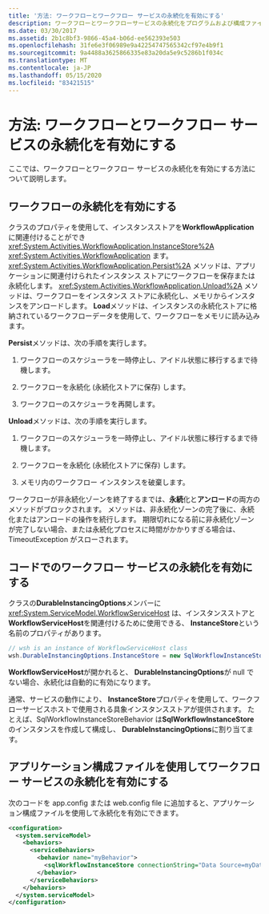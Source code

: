 ```yaml
---
title: '方法: ワークフローとワークフロー サービスの永続化を有効にする'
description: ワークフローとワークフローサービスの永続化をプログラムおよび構成ファイルを使用して有効にするように SQL Workflow Instance Store を構成する方法について説明します。
ms.date: 03/30/2017
ms.assetid: 2b1c8bf3-9866-45a4-b06d-ee562393e503
ms.openlocfilehash: 31fe6e3f06989e9a42254747565342cf97e4b9f1
ms.sourcegitcommit: 9a4488a3625866335e83a20da5e9c5286b1f034c
ms.translationtype: MT
ms.contentlocale: ja-JP
ms.lasthandoff: 05/15/2020
ms.locfileid: "83421515"
---
```

# <a name="how-to-enable-persistence-for-workflows-and-workflow-services"></a>方法: ワークフローとワークフロー サービスの永続化を有効にする

ここでは、ワークフローとワークフロー サービスの永続化を有効にする方法について説明します。

## <a name="enable-persistence-for-workflows"></a>ワークフローの永続化を有効にする

クラスのプロパティを使用して、インスタンスストアを**WorkflowApplication**に関連付けることができ <xref:System.Activities.WorkflowApplication.InstanceStore%2A> <xref:System.Activities.WorkflowApplication> ます。 <xref:System.Activities.WorkflowApplication.Persist%2A> メソッドは、アプリケーションに関連付けられたインスタンス ストアにワークフローを保存または永続化します。 <xref:System.Activities.WorkflowApplication.Unload%2A> メソッドは、ワークフローをインスタンス ストアに永続化し、メモリからインスタンスをアンロードします。 **Load**メソッドは、インスタンスの永続化ストアに格納されているワークフローデータを使用して、ワークフローをメモリに読み込みます。

**Persist**メソッドは、次の手順を実行します。

1. ワークフローのスケジューラを一時停止し、アイドル状態に移行するまで待機します。

2. ワークフローを永続化 (永続化ストアに保存) します。

3. ワークフローのスケジューラを再開します。

 **Unload**メソッドは、次の手順を実行します。

1. ワークフローのスケジューラを一時停止し、アイドル状態に移行するまで待機します。

2. ワークフローを永続化 (永続化ストアに保存) します。

3. メモリ内のワークフロー インスタンスを破棄します。

ワークフローが非永続化ゾーンを終了するまでは、**永続**化と**アンロード**の両方のメソッドがブロックされます。 メソッドは、非永続化ゾーンの完了後に、永続化またはアンロードの操作を続行します。 期限切れになる前に非永続化ゾーンが完了しない場合、または永続化プロセスに時間がかかりすぎる場合は、TimeoutException がスローされます。

## <a name="enable-persistence-for-workflow-services-in-code"></a>コードでのワークフロー サービスの永続化を有効にする

クラスの**DurableInstancingOptions**メンバーに <xref:System.ServiceModel.WorkflowServiceHost> は、インスタンスストアと**WorkflowServiceHost**を関連付けるために使用できる、 **InstanceStore**という名前のプロパティがあります。

```csharp
// wsh is an instance of WorkflowServiceHost class
wsh.DurableInstancingOptions.InstanceStore = new SqlWorkflowInstanceStore();
```

**WorkflowServiceHost**が開かれると、 **DurableInstancingOptions**が null でない場合、永続化は自動的に有効になります。

通常、サービスの動作により、 **InstanceStore**プロパティを使用して、ワークフローサービスホストで使用される具象インスタンスストアが提供されます。 たとえば、SqlWorkflowInstanceStoreBehavior は**SqlWorkflowInstanceStore**のインスタンスを作成して構成し、 **DurableInstancingOptions**に割り当てます。

## <a name="enable-persistence-for-workflow-services-using-an-application-configuration-file"></a>アプリケーション構成ファイルを使用してワークフロー サービスの永続化を有効にする

次のコードを app.config または web.config file に追加すると、アプリケーション構成ファイルを使用して永続化を有効にできます。

```xml
<configuration>
  <system.serviceModel>
    <behaviors>
      <serviceBehaviors>
        <behavior name="myBehavior">
          <sqlWorkflowInstanceStore connectionString="Data Source=myDatabaseServer;Initial Catalog=myPersistenceDatabase" />
        </behavior>
      </serviceBehaviors>
    </behaviors>
  </system.serviceModel>
</configuration>
```
